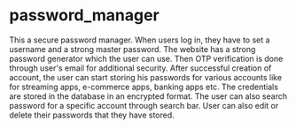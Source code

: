 # password_manager
This a secure password manager. When users log in, they have to set a username and a strong master password. The website has a strong password generator which the user can use. Then OTP verification is done through user's email for additional security. After successful creation of account, the user can start storing his passwords for various accounts like for streaming apps, e-commerce apps, banking apps etc. The credentials are stored in the database in an encrypted format. The user can also search password for a specific account through search bar. User can also edit or delete their passwords that they have stored.
